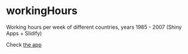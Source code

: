 # workingHours
Working hours per week of different countries, years 1985 - 2007 (Shiny Apps + Slidify)  

Check [the app](https://andrey-budish.shinyapps.io/workinghours/)